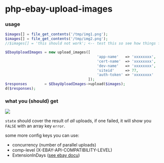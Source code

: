 # php-ebay-upload-images

### usage

```php
$images[] = file_get_contents('/tmp/img1.png');
$images[] = file_get_contents('/tmp/img2.png');
//$images[] = 'this should not work'; <-- test this so see how things fail

$EbayUploadImages = new upload_images([
										  'app-name'   => 'xxxxxxxx',
										  'cert-name'  => 'xxxxxxxx',
										  'dev-name'   => 'xxxxxxxx',
										  'siteid'     => 77,
										  'auth-token' => 'xxxxxxxx'
									  ]);
$responses        = $EbayUploadImages->upload($images);
d($responses);
```

### what you (should) get

![](https://i.imgur.com/6mNud71.png)

`state` should cover the result of _all_ uploads, if one failed, it will show you `FALSE` with an array key `error`. 
  
some more config keys you can use:

- concurrency (number of parallel uploads)
- comp-level (X-EBAY-API-COMPATIBILITY-LEVEL)
- ExtensionInDays ([see ebay docu](https://developer.ebay.com/devzone/xml/docs/reference/ebay/UploadSiteHostedPictures.html#Request.ExtensionInDays))
